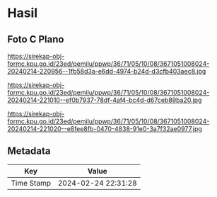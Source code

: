 # Hasil

## Foto C Plano

https://sirekap-obj-formc.kpu.go.id/23ed/pemilu/ppwp/36/71/05/10/08/3671051008024-20240214-220956--1fb58d3a-e6dd-4974-b24d-d3cfb403aec8.jpg

https://sirekap-obj-formc.kpu.go.id/23ed/pemilu/ppwp/36/71/05/10/08/3671051008024-20240214-221010--ef0b7937-78df-4af4-bc4d-d67ceb89ba20.jpg

https://sirekap-obj-formc.kpu.go.id/23ed/pemilu/ppwp/36/71/05/10/08/3671051008024-20240214-221020--e8fee8fb-0470-4838-91e0-3a7f32ae0977.jpg


## Metadata

| Key        | Value               |
| ---------- | ------------------- |
| Time Stamp | 2024-02-24 22:31:28 |



